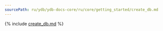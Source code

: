 ```yaml
---
sourcePath: ru/ydb/ydb-docs-core/ru/core/getting_started/create_db.md
---
```


{% include [create_db.md](_includes/create_db.md) %}
